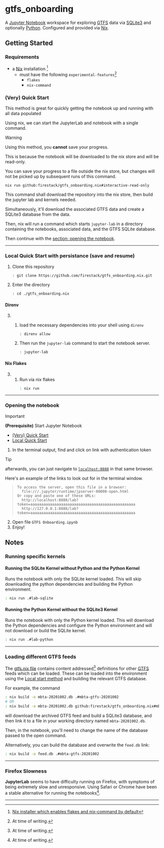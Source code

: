 # gtfs_onboarding
A [Jupyter Notebook](https://docs.jupyter.org/en/latest/#what-is-a-notebook)
workspace for exploring [GTFS][GTFS] data via 
[SQLite3](https://www.sqlite.org/index.html) and optionally [Python](https://www.python.org/).
Configured and provided via [Nix][nix].


## Getting Started
### Requirements
- a [Nix][nix] installation [^nix-installer]
	- must have the following `experimental-features`[^at-time-of-writing]
		- `flakes`
		- `nix-command`
### (Very) Quick Start
This method is great for quickly getting the notebook up and running
with all data populated

Using nix, we can start the JupyterLab and notebook with a single command. 

> [!WARNING]
> Using this method, you __cannot__ save your progress.
>
> This is because the notebook will be downloaded to the
> nix store and will be read-only.
> 
> You can save your progress to a file outside the nix store,
> but changes will not be picked up by subsequent runs of
> this command.

```
nix run github:firestack/gtfs_onboarding.nix#interactive-read-only
```

This command shall download the repository into the nix store, then build the jupyter lab and kernels needed.

Simultaneously, it'll download the associated GTFS data and create a SQLite3 database from the data.

Then, nix will run a command which starts `jupyter-lab` in a directory containing the notebooks, associated data, and the GTFS SQLite database.

Then continue with the [section: opening the notebook](#opening-the-notebook).

---

### Local Quick Start with persistance (save and resume)
1) Clone this repository
	```sh
	: git clone https://github.com/firestack/gtfs_onboarding.nix.git
	```
2) Enter the directory
	```sh
	: cd ./gtfs_onboarding.nix
	```

#### Direnv
3.
	1. load the necessary dependencies into your shell using `direnv`
		```
		: direnv allow
		```

	4. Then run the `jupyter-lab` command to start the notebook server.
		```sh
		: jupyter-lab
		```

#### Nix Flakes
3.
	1. Run via nix flakes
		```sh
		: nix run
		```

---

### Opening the notebook

> [!IMPORTANT]
> __(Prerequisite)__ Start Jupyter Notebook
> - [(Very) Quick Start](#very-quick-start)
> - [Local Quick Start](#local-quick-start-with-persistance-save-and-resume)


1. In the terminal output, find and click on link with
authentication token

> [!TIP]
> afterwards, you can just navigate to
> [`localhost:8888`](http://localhost:8888) in that same
> browser.

Here's an example of the links to look out for in the terminal window.
> ```
> To access the server, open this file in a browser:
> 	file:///.jupyter/runtime/jpserver-00000-open.html
> Or copy and paste one of these URLs:
> 	http://localhost:8888/lab?token=aaaaaaaaaaaaaaaaaaaaaaaaaaaaaaaaaaaaaaaaaaaaaaaa
> 	http://127.0.0.1:8888/lab?token=aaaaaaaaaaaaaaaaaaaaaaaaaaaaaaaaaaaaaaaaaaaaaaaa
> ```

2. Open file `GTFS Onboarding.ipynb`
3. Enjoy!

## Notes
### Running specific kernels
#### Running the SQLite Kernel without Python and the Python Kernel
Runs the notebook with only the SQLite kernel loaded. 
This will skip downloading the python dependencies and 
building the Python environment.
```sh
: nix run .#lab-sqlite
```

#### Running the Python Kernel without the SQLite3 Kernel
Runs the notebook with only the Python kernel loaded.
This will download the Python dependencies and configure
the Python environment and will not download or build
the SQLite kernel.
```sh
: nix run .#lab-python
```

---

### Loading different GTFS feeds
The [gtfs.nix file](./gtfs.nix) contains content addressed[^at-time-of-writing]
definitions for other [GTFS][GTFS] feeds which can be loaded.
These can be loaded into the environment using the [Local start method](#local-quick-start-with-persistance-save-and-resume) and 
building the relevant GTFS database.

For example, the command
```sh
: nix build -o mbta-20201002.db .#mbta-gtfs-20201002
# OR
: nix build -o mbta-20201002.db github:firestack/gtfs_onboarding.nix#mbta-gtfs-20201002
```
will download the archived GTFS feed and build a SQLite3
database, and then link it to a file in your working 
directory named `mbta-20201002.db`.

Then, in the notebook, you'll need to change the name of the
database passed to the open command.

Alternatively, you can build the database and overwrite the `feed.db` link:
```sh
: nix build -o feed.db .#mbta-gtfs-20201002
```

---

### Firefox Slowness
__JupyterLab__ seems to have difficulty running on Firefox,
with symptoms of being extremely slow and unresponsive.
Using Safari or Chrome have been a stable alternative for
running the notebooks[^at-time-of-writing].

---

[nix]: https://nixos.org/
[GTFS]: https://gtfs.org/

[^nix-installer]: [Nix installer which enables flakes and nix-command by default](https://github.com/DeterminateSystems/nix-installer/)
[^at-time-of-writing]: At time of writing.
